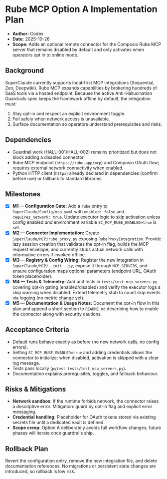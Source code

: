 # Rube MCP Option A Implementation Plan

- **Author:** Codex  
- **Date:** 2025-10-26  
- **Scope:** Adds an optional remote connector for the Composio Rube MCP server that remains disabled by default and only activates when operators opt in to online mode.

## Background

SuperClaude currently supports local-first MCP integrations (Sequential, Zen, Deepwiki). Rube MCP expands capabilities by brokering hundreds of SaaS tools via a hosted endpoint. Because the active Anti-Hallucination Guardrails spec keeps the framework offline by default, the integration must:

1. Stay opt-in and respect an explicit environment toggle.
2. Fail safely when network access is unavailable.
3. Surface documentation so operators understand prerequisites and risks.

## Dependencies

- Guardrail work (HALL-001/HALL-002) remains prioritized but does not block adding a disabled connector.
- Rube MCP endpoint (`https://rube.app/mcp`) and Composio OAuth flow; requires external network connectivity when enabled.
- Python HTTP client (`httpx`) already declared in dependencies (confirm before use) or fallback to standard libraries.

## Milestones

- [x] **M1 — Configuration Gate:** Add a `rube` entry to `SuperClaude/Config/mcp.yaml` with `enabled: false` and `requires_network: true`. Update executor logic to skip activation unless config enabled *and* environment variable `SC_MCP_RUBE_ENABLED=true` is set.
- [x] **M2 — Connector Implementation:** Create `SuperClaude/MCP/rube_proxy.py` exposing `RubeProxyIntegration`. Provide lazy session creation that validates the opt-in flag, builds the MCP request envelope, and currently stubs actual network calls with informative errors if invoked offline.
- [x] **M3 — Registry & Config Wiring:** Register the new integration in `SuperClaude/MCP/__init__.py`, expose it through `MCP_SERVERS`, and ensure configuration maps optional parameters (endpoint URL, OAuth token placeholder).
- [x] **M4 — Tests & Telemetry:** Add unit tests in `tests/test_mcp_servers.py` covering opt-in gating (enabled/disabled) and verify the executor logs a skip warning when disabled. Extend telemetry stub to count skip events via logging (no metric change yet).
- [x] **M5 — Documentation & Usage Notes:** Document the opt-in flow in this plan and append a short section to `README.md` describing how to enable the connector along with security cautions.

## Acceptance Criteria

- Default runs behave exactly as before (no new network calls, no config errors).
- Setting `SC_MCP_RUBE_ENABLED=true` and adding credentials allows the connector to initialize; when disabled, activation is skipped with a clear log message.
- Tests pass locally (`pytest tests/test_mcp_servers.py`).
- Documentation explains prerequisites, toggles, and fallback behaviour.

## Risks & Mitigations

- **Network sandbox**: If the runtime forbids network, the connector raises a descriptive error. Mitigation: guard by opt-in flag and explicit error messaging.
- **Credential handling**: Placeholder for OAuth tokens stored via existing secrets file until a dedicated vault is defined.
- **Scope creep**: Option A deliberately avoids full workflow changes; future phases will iterate once guardrails ship.

## Rollback Plan

Revert the configuration entry, remove the new integration file, and delete documentation references. No migrations or persistent state changes are introduced, so rollback is low risk.
